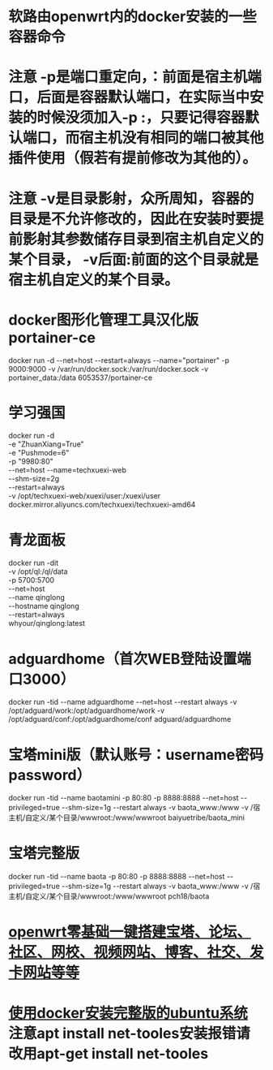 # 软路由openwrt内的docker安装的一些容器命令
# 注意 -p是端口重定向，：前面是宿主机端口，后面是容器默认端口，在实际当中安装的时候没须加入-p ****:****，只要记得容器默认端口，而宿主机没有相同的端口被其他插件使用（假若有提前修改为其他的）。
# 注意 -v是目录影射，众所周知，容器的目录是不允许修改的，因此在安装时要提前影射其参数储存目录到宿主机自定义的某个目录， -v后面:前面的这个目录就是宿主机自定义的某个目录。
# docker图形化管理工具汉化版portainer-ce
docker run -d --net=host --restart=always --name="portainer" -p 9000:9000 -v /var/run/docker.sock:/var/run/docker.sock -v portainer_data:/data 6053537/portainer-ce
# 学习强国
docker run -d \
  -e "ZhuanXiang=True" \
  -e "Pushmode=6" \
  -p "9980:80" \
  --net=host
  --name=techxuexi-web \
  --shm-size=2g \
  --restart=always \
  -v /opt/techxuexi-web/xuexi/user:/xuexi/user
  docker.mirror.aliyuncs.com/techxuexi/techxuexi-amd64
# 青龙面板
docker run -dit \
  -v /opt/ql:/ql/data \
  -p 5700:5700 \
  --net=host \
  --name qinglong \
  --hostname qinglong \
  --restart=always \
  whyour/qinglong:latest
 # adguardhome（首次WEB登陆设置端口3000）
docker run -tid --name adguardhome --net=host --restart always -v /opt/adguard/work:/opt/adguardhome/work -v /opt/adguard/conf:/opt/adguardhome/conf adguard/adguardhome
# 宝塔mini版（默认账号：username密码password）
docker run -tid --name baotamini -p 80:80 -p 8888:8888 --net=host --privileged=true --shm-size=1g --restart always -v baota_www:/www -v /宿主机/自定义/某个目录/wwwroot:/www/wwwroot baiyuetribe/baota_mini
# 宝塔完整版
docker run -tid --name baota -p 80:80 -p 8888:8888 --net=host --privileged=true --shm-size=1g --restart always -v baota_www:/www -v /宿主机/自定义/某个目录/wwwroot:/www/wwwroot pch18/baota
# [openwrt零基础一键搭建宝塔、论坛、社区、网校、视频网站、博客、社交、发卡网站等等](https://www.right.com.cn/forum/thread-4061094-1-1.html)
# [使用docker安装完整版的ubuntu系统](https://blog.51cto.com/u_15127555/3641937) 注意apt install net-tooles安装报错请改用apt-get install net-tooles

 

